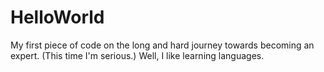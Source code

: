 # HelloWorld
My first piece of code on the long and hard journey towards becoming an expert. (This time I'm serious.)
Well, I like learning languages.
